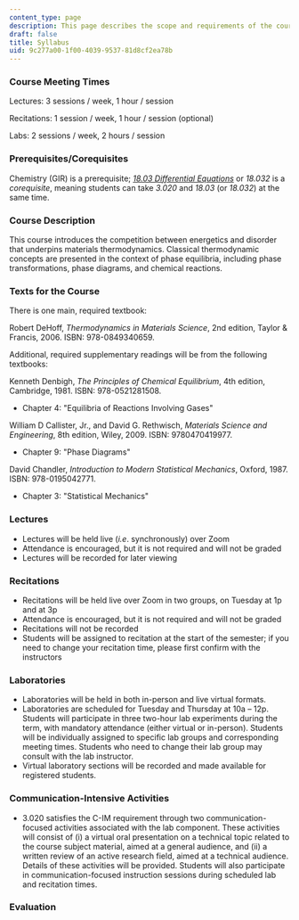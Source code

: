 ```yaml
---
content_type: page
description: This page describes the scope and requirements of the course.
draft: false
title: Syllabus
uid: 9c277a00-1f00-4039-9537-81d8cf2ea78b
---
```

### Course Meeting Times

Lectures: 3 sessions / week, 1 hour / session

Recitations: 1 session / week, 1 hour / session (optional)

Labs: 2 sessions / week, 2 hours / session

### Prerequisites/Corequisites

Chemistry (GIR) is a prerequisite; [*18.03 Differential Equations*](https://ocw.mit.edu/search/?q=18.03) or *18.032* is a *corequisite*, meaning students can take *3.020* and *18.03* (or *18.032*) at the same time. 

### Course Description

This course introduces the competition between energetics and disorder that underpins materials thermodynamics. Classical thermodynamic concepts are presented in the context of phase equilibria, including phase transformations, phase diagrams, and chemical reactions.

### Texts for the Course

There is one main, required textbook:

Robert DeHoff, *Thermodynamics in Materials Science*, 2nd edition, Taylor & Francis, 2006. ISBN: 978-0849340659.

Additional, required supplementary readings will be from the following textbooks:

Kenneth Denbigh, *The Principles of Chemical Equilibrium*, 4th edition, Cambridge, 1981. ISBN: 978-0521281508.

- Chapter 4: "Equilibria of Reactions Involving Gases"

William D Callister, Jr., and David G. Rethwisch, *Materials Science and Engineering*, 8th edition, Wiley, 2009. ISBN: 9780470419977.

- Chapter 9: "Phase Diagrams"

David Chandler, *Introduction to Modern Statistical Mechanics*, Oxford, 1987. ISBN: 978-0195042771.

- Chapter 3: "Statistical Mechanics"

### Lectures

- Lectures will be held live (*i.e*. synchronously) over Zoom
- Attendance is encouraged, but it is not required and will not be graded
- Lectures will be recorded for later viewing

### Recitations

- Recitations will be held live over Zoom in two groups, on Tuesday at 1p and at 3p
- Attendance is encouraged, but it is not required and will not be graded
- Recitations will not be recorded
- Students will be assigned to recitation at the start of the semester; if you need to change your recitation time, please first confirm with the instructors

### Laboratories

- Laboratories will be held in both in-person and live virtual formats.
- Laboratories are scheduled for Tuesday and Thursday at 10a – 12p. Students will participate in three two-hour lab experiments during the term, with mandatory attendance (either virtual or in-person). Students will be individually assigned to specific lab groups and corresponding meeting times. Students who need to change their lab group may consult with the lab instructor.
- Virtual laboratory sections will be recorded and made available for registered students.

### Communication-Intensive Activities

- 3.020 satisfies the C-IM requirement through two communication-focused activities associated with the lab component. These activities will consist of (i) a virtual oral presentation on a technical topic related to the course subject material, aimed at a general audience, and (ii) a written review of an active research field, aimed at a technical audience. Details of these activities will be provided. Students will also participate in communication-focused instruction sessions during scheduled lab and recitation times.

### Evaluation
